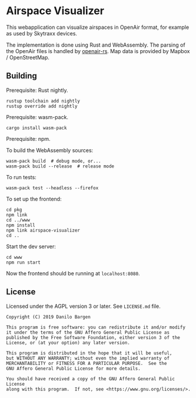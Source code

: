 # Airspace Visualizer

This webapplication can visualize airspaces in OpenAir format, for example as
used by Skytraxx devices.

The implementation is done using Rust and WebAssembly. The parsing of the
OpenAir files is handled by [openair-rs](https://github.com/dbrgn/openair-rs).
Map data is provided by Mapbox / OpenStreetMap.


## Building

Prerequisite: Rust nightly.

    rustup toolchain add nightly
    rustup override add nightly

Prerequisite: wasm-pack.

    cargo install wasm-pack

Prerequisite: npm.

To build the WebAssembly sources:

    wasm-pack build  # debug mode, or...
    wasm-pack build --release  # release mode

To run tests:

    wasm-pack test --headless --firefox

To set up the frontend:

    cd pkg
    npm link
    cd ../www
    npm install
    npm link airspace-visualizer
    cd ..

Start the dev server:

    cd www
    npm run start

Now the frontend should be running at `localhost:8080`.


## License

Licensed under the AGPL version 3 or later. See `LICENSE.md` file.

    Copyright (C) 2019 Danilo Bargen

    This program is free software: you can redistribute it and/or modify
    it under the terms of the GNU Affero General Public License as
    published by the Free Software Foundation, either version 3 of the
    License, or (at your option) any later version.

    This program is distributed in the hope that it will be useful,
    but WITHOUT ANY WARRANTY; without even the implied warranty of
    MERCHANTABILITY or FITNESS FOR A PARTICULAR PURPOSE.  See the
    GNU Affero General Public License for more details.

    You should have received a copy of the GNU Affero General Public License
    along with this program.  If not, see <https://www.gnu.org/licenses/>.
